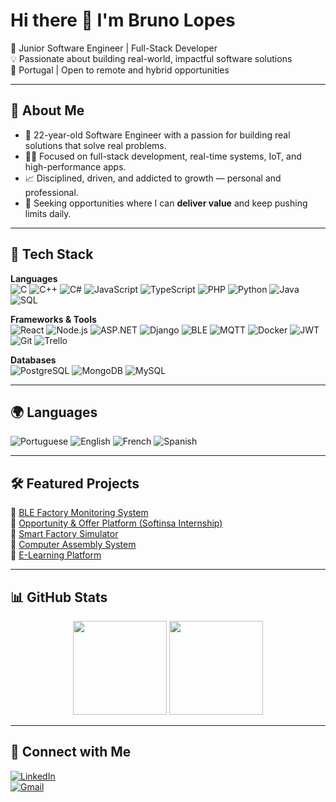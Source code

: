 # Hi there 👋 I'm Bruno Lopes

🎯 Junior Software Engineer | Full-Stack Developer  
💡 Passionate about building real-world, impactful software solutions  
📍 Portugal | Open to remote and hybrid opportunities  

---

## 🧠 About Me

- 🚀 22-year-old Software Engineer with a passion for building real solutions that solve real problems.
- 👨‍💻 Focused on full-stack development, real-time systems, IoT, and high-performance apps.
- 📈 Disciplined, driven, and addicted to growth — personal and professional.
- 🎯 Seeking opportunities where I can **deliver value** and keep pushing limits daily.

---

## 💼 Tech Stack

**Languages**  
![C](https://img.shields.io/badge/C-00599C?style=flat&logo=c&logoColor=white)
![C++](https://img.shields.io/badge/C++-00599C?style=flat&logo=c%2b%2b&logoColor=white)
![C#](https://img.shields.io/badge/C%23-239120?style=flat&logo=c-sharp&logoColor=white)
![JavaScript](https://img.shields.io/badge/JavaScript-F7DF1E?style=flat&logo=javascript&logoColor=black)
![TypeScript](https://img.shields.io/badge/TypeScript-3178C6?style=flat&logo=typescript&logoColor=white)
![PHP](https://img.shields.io/badge/PHP-777BB4?style=flat&logo=php&logoColor=white)
![Python](https://img.shields.io/badge/Python-3776AB?style=flat&logo=python&logoColor=white)
![Java](https://img.shields.io/badge/Java-ED8B00?style=flat&logo=java&logoColor=white)
![SQL](https://img.shields.io/badge/SQL-4479A1?style=flat&logo=sqlite&logoColor=white)

**Frameworks & Tools**  
![React](https://img.shields.io/badge/React-20232A?style=flat&logo=react&logoColor=61DAFB)
![Node.js](https://img.shields.io/badge/Node.js-339933?style=flat&logo=nodedotjs&logoColor=white)
![ASP.NET](https://img.shields.io/badge/ASP.NET-512BD4?style=flat&logo=dotnet&logoColor=white)
![Django](https://img.shields.io/badge/Django-092E20?style=flat&logo=django&logoColor=white)
![BLE](https://img.shields.io/badge/BLE-191919?style=flat)
![MQTT](https://img.shields.io/badge/MQTT-6002EE?style=flat)
![Docker](https://img.shields.io/badge/Docker-2496ED?style=flat&logo=docker&logoColor=white)
![JWT](https://img.shields.io/badge/JWT-000000?style=flat&logo=jsonwebtokens&logoColor=white)
![Git](https://img.shields.io/badge/Git-F05032?style=flat&logo=git&logoColor=white)
![Trello](https://img.shields.io/badge/Trello-0052CC?style=flat&logo=trello&logoColor=white)

**Databases**  
![PostgreSQL](https://img.shields.io/badge/PostgreSQL-336791?style=flat&logo=postgresql&logoColor=white)
![MongoDB](https://img.shields.io/badge/MongoDB-47A248?style=flat&logo=mongodb&logoColor=white)
![MySQL](https://img.shields.io/badge/MySQL-4479A1?style=flat&logo=mysql&logoColor=white)

---

## 🌍 Languages

![Portuguese](https://img.shields.io/badge/-Portuguese-green)
![English](https://img.shields.io/badge/-English-blue)
![French](https://img.shields.io/badge/-French-yellow)
![Spanish](https://img.shields.io/badge/-Spanish-red)

---

## 🛠️ Featured Projects

🔹 [BLE Factory Monitoring System](https://github.com/brunolopes9/ble-factory-monitoring)  
🔹 [Opportunity & Offer Platform (Softinsa Internship)](https://github.com/brunolopes9/Opportunity-and-Offer-Management-Platform-Softinsa-Internship)  
🔹 [Smart Factory Simulator](https://github.com/brunolopes9/factory-management-simulator)  
🔹 [Computer Assembly System](https://github.com/brunolopes9/Computer-Assembly-Management-System-Database-Project)  
🔹 [E-Learning Platform](https://github.com/brunolopes9/4-E-Learning-Platform-with-Design-Patterns-Software-Engineering-II)

---

## 📊 GitHub Stats

<p align="center">
  <img src="https://github-readme-stats.vercel.app/api?username=brunolopes9&show_icons=true&theme=tokyonight" height="150" />
  <img src="https://github-readme-stats.vercel.app/api/top-langs/?username=brunolopes9&layout=compact&theme=tokyonight" height="150" />
</p>

---

## 🔗 Connect with Me

[![LinkedIn](https://img.shields.io/badge/LinkedIn-0077B5?style=flat&logo=linkedin&logoColor=white)](https://www.linkedin.com/in/bruno-lopes-b9096223a/)  
[![Gmail](https://img.shields.io/badge/Email-brunolopes9@hotmail.com-D14836?style=flat&logo=gmail&logoColor=white)](mailto:brunolopes9@hotmail.com)

